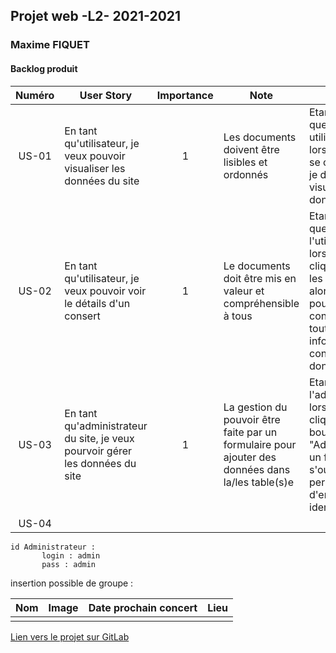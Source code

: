 ## Projet web -L2- 2021-2021
### Maxime FIQUET

#### Backlog produit

|  Numéro  | User Story  |  Importance  | Note | Cirtère |
| :------: | ----------- | :----------: | ---- | ------- |
| US-01 |En tant qu'utilisateur, je veux pouvoir visualiser les données du site|1|Les documents doivent être lisibles et ordonnés|Etant donné que je suis utilisateur, lorsque la page se charge, alors je doit pouvoir visualiser les données du site|
| US-02 |En tant qu'utilisateur, je veux pouvoir voir le détails d'un consert  |1|Le documents doit être mis en valeur et compréhensible à tous|Etant donné que je suis l'utilisateur, lorsque je clique sur "Voir les détails", alors je dois pouvoir connaître toutes les informations concernants la donnée|
| US-03 |En tant qu'administrateur du site, je veux pourvoir gérer les données du site|1|La gestion du pouvoir être faite par un formulaire pour ajouter des données dans la/les table(s)e| Etant l'administrateur, lorsque je clique sur le bouton "Admin", alors un formulaire s'ouvre me permettant d'entrer mes identifiants|
| US-04 |

```
id Administrateur : 
       login : admin
       pass : admin
```

insertion possible de groupe : 

|  Nom  |  Image  |  Date prochain concert  |  Lieu  |
| :---: | :-----: | :---------------------: | :----: |
|  |  |  |  |


[Lien vers le projet sur GitLab](https://gitlab.univ-lr.fr/mfiquet/projet_web)

